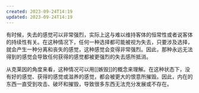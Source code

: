 ```yaml
---
created: 2023-09-24T14:19
updated: 2023-09-24T14:19
---
```

有时候，失去的感觉可以非常强烈，实际上这与难以维持客体的恒常性或者说客体的持续性有关。在这种情况下，任何一种选择都可能被视为失去，只要涉及选择，就会产生一种分离和丧失的感觉，这种感觉会变得非常强烈。因此，那种永远无法得到的感觉会导致任何获得的感觉都被更强烈的失去感所抵消。

从克莱因的角度来看，这种情况可以用[[嫉毁]]的概念来理解。在这种状态下，没有好的感觉、获得的感觉或滋养的感觉，都会被更大的恨意所摧毁。因此，内在的东西一直受到攻击、破坏和摧毁，导致很多东西无法充分发展或不存在。